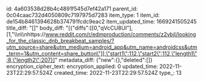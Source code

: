 id: 4a603538d28b4c4891f545d7ef42a171
parent_id: 0c04caac732d4050809c7197975d7283
item_type: 1
item_id: de154b8461394628b374791fcdc9eac2
item_updated_time: 1669241505245
title_diff: "[]"
body_diff: "[{\"diffs\":[[0,\"qVcCU8UI\"],[1,\"\\\n\\\nhttps://www.reddit.com/r/edmproduction/comments/z2vbjl/looking_for_the_classic_dnb_breakbeat_samples/?utm_source=share&utm_medium=android_app&utm_name=androidcss&utm_term=1&utm_content=share_button\"]],\"start1\":112,\"start2\":112,\"length1\":8,\"length2\":207}]"
metadata_diff: {"new":{},"deleted":[]}
encryption_cipher_text: 
encryption_applied: 0
updated_time: 2022-11-23T22:29:57.524Z
created_time: 2022-11-23T22:29:57.524Z
type_: 13